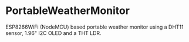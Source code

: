 # PortableWeatherMonitor
ESP8266WiFi (NodeMCU) based portable weather monitor using a DHT11 sensor, 1.96" I2C OLED and a THT LDR.

